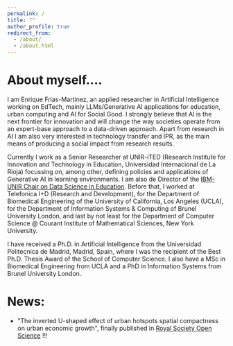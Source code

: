 ```yaml
---
permalink: /
title: ""
author_profile: true
redirect_from: 
  - /about/
  - /about.html
---
```

# About myself....
I am Enrique Frias-Martinez, an applied researcher in Artificial Intelligence working on EdTech, mainly LLMs/Generative AI applications for education, urban computing and AI for Social Good. I strongly believe that AI is the next frontier for innovation and will change the way societies operate from an expert-base approach to a data-driven approach. Apart from research in AI I am also very interested in technology transfer and IPR, as the main means of producing a social impact from research results.

Currently I work as a Senior Researcher at UNIR-iTED (Research Institute for Innovation and Technology in Education, Universidad Internacional de La Rioja) focussing on, among other, defining policies and applications of Generative AI in learning environments. I am also de Director of the [IBM-UNIR Chair on Data Science in Education](http://research.unir.net/ibmchair/?lang=en). Before that, I worked at Telefonica I+D (Research and Development), for the Department of Biomedical Engineering of the University of California, Los Angeles (UCLA), for the Department of Information Systems & Computing of Brunel University London, and last by not least for the Department of Computer Science @ Courant Institute of Mathematical Sciences, New York University.

I have received a Ph.D. in Artificial Intelligence from the Universidad Politecnica de Madrid, Madrid, Spain, where I was the recipient of the Best Ph.D. Thesis Award of the School of Computer Science. I also have a MSc in Biomedical Engineering from UCLA and a PhD in Information Systems from Brunel University London.

# ﻿News:

- "The inverted U-shaped effect of urban hotspots spatial compactness on urban economic growth﻿", finally published in [Royal Society Open Science](https://royalsocietypublishing.org/doi/10.1098/rsos.181640) !!!

